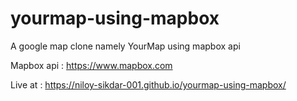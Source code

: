 # yourmap-using-mapbox

A google map clone namely YourMap using mapbox api

Mapbox api : https://www.mapbox.com

Live at : https://niloy-sikdar-001.github.io/yourmap-using-mapbox/
